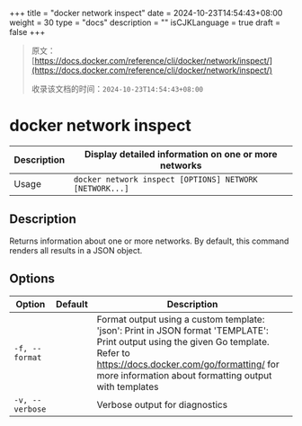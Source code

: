 +++
title = "docker network inspect"
date = 2024-10-23T14:54:43+08:00
weight = 30
type = "docs"
description = ""
isCJKLanguage = true
draft = false
+++

> 原文：[https://docs.docker.com/reference/cli/docker/network/inspect/](https://docs.docker.com/reference/cli/docker/network/inspect/)
>
> 收录该文档的时间：`2024-10-23T14:54:43+08:00`

# docker network inspect

| Description | Display detailed information on one or more networks    |
| :---------- | ------------------------------------------------------- |
| Usage       | `docker network inspect [OPTIONS] NETWORK [NETWORK...]` |

## Description

Returns information about one or more networks. By default, this command renders all results in a JSON object.

## Options

| Option          | Default | Description                                                  |
| --------------- | ------- | ------------------------------------------------------------ |
| `-f, --format`  |         | Format output using a custom template: 'json': Print in JSON format 'TEMPLATE': Print output using the given Go template. Refer to https://docs.docker.com/go/formatting/ for more information about formatting output with templates |
| `-v, --verbose` |         | Verbose output for diagnostics                               |
